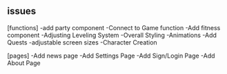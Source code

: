 ## issues

[functions]
-add party component
-Connect to Game function
-Add fitness component
-Adjusting Leveling System
-Overall Styling
-Animations
-Add Quests
-adjustable screen sizes
-Character Creation 

[pages]
-Add news page
-Add Settings Page
-Add Sign/Login Page
-Add About Page
